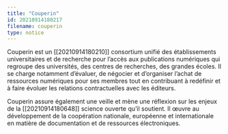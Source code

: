 ```yaml
---
title: "Couperin"
id: 20210914180217
filename: couperin
type: notice
---
```


Couperin est un [[20210914180210]] consortium unifié des établissements universitaires et de recherche pour l’accès aux publications numériques qui regroupe des universités, des centres de recherches, des grandes écoles. Il se charge notamment d’évaluer, de négocier et d’organiser l’achat de ressources numériques pour ses membres tout en contribuant à redéfinir et à faire évoluer les relations contractuelles avec les éditeurs. 

Couperin assure également une veille et mène une réflexion sur les enjeux de la [[20210914180648]] science ouverte qu’il soutient. Il œuvre au développement de la coopération nationale, européenne et internationale en matière de documentation et de ressources électroniques.

